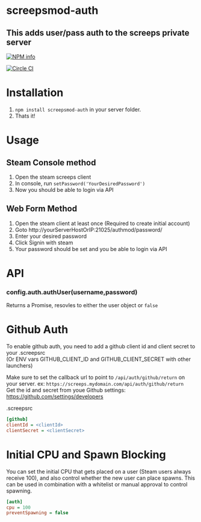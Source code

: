 # screepsmod-auth

## This adds user/pass auth to the screeps private server

[![NPM info](https://nodei.co/npm/screepsmod-auth.png?downloads=true)](https://npmjs.org/package/screepsmod-auth)

[![Circle CI](https://circleci.com/gh/ScreepsMods/screepsmod-auth.svg?style=shield)](https://circleci.com/gh/ScreepsMods/screepsmod-auth)

# Installation 

1. `npm install screepsmod-auth` in your server folder.
2. Thats it!

# Usage

## Steam Console method
1. Open the steam screeps client
2. In console, run `setPassword('YourDesiredPassword')`
3. Now you should be able to login via API

## Web Form Method
1. Open the steam client at least once (Required to create initial account)
2. Goto http://yourServerHostOrIP:21025/authmod/password/
3. Enter your desired password
4. Click Signin with steam
5. Your password should be set and you be able to login via API

# API

### config.auth.authUser(username,password)
Returns a Promise, resovles to either the user object or `false`

# Github Auth
To enable github auth, you need to add a github client id and client secret to your .screepsrc  
(Or ENV vars GITHUB_CLIENT_ID and GITHUB_CLIENT_SECRET with other launchers)

Make sure to set the callback url to point to `/api/auth/github/return` on your server. ex: `https://screeps.mydomain.com/api/auth/github/return`  
Get the id and secret from youe Github settings: https://github.com/settings/developers

.screepsrc
```ini
[github]
clientId = <clientId>
clientSecret = <clientSecret>
```

# Initial CPU and Spawn Blocking

You can set the initial CPU that gets placed on a user (Steam users always receive 100), and also
control whether the new user can place spawns. This can be used in combination with a whitelist
or manual approval to control spawning.

```ini
[auth]
cpu = 100
preventSpawning = false
```